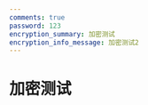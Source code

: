 ```yaml
---
comments: true
password: 123
encryption_summary: 加密测试
encryption_info_message: 加密测试2
---
```


# 加密测试
